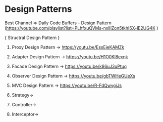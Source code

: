 # Design Patterns

Best Channel => Daily Code Buffers - Design Pattern (https://youtube.com/playlist?list=PLhfxuQVMs-nxlIlZon5tkhI5X-lE2UG4K )

{ Structral Design Pattern }

1) Proxy Design Pattern -> https://youtu.be/EssEjeKAMZk 
2) Adapter Design Pattern -> https://youtu.be/H1O0Kl8exnk
3) Facade Design Pattern -> https://youtu.be/k86uJ3uPtug


5) Observer Design Pattern -> https://youtu.be/gbTWHeGUeXs
6) MVC Design Pattern -> https://youtu.be/R-FdQwygjJs
7) Strategy->
8) Controller->
9) Interceptor->


